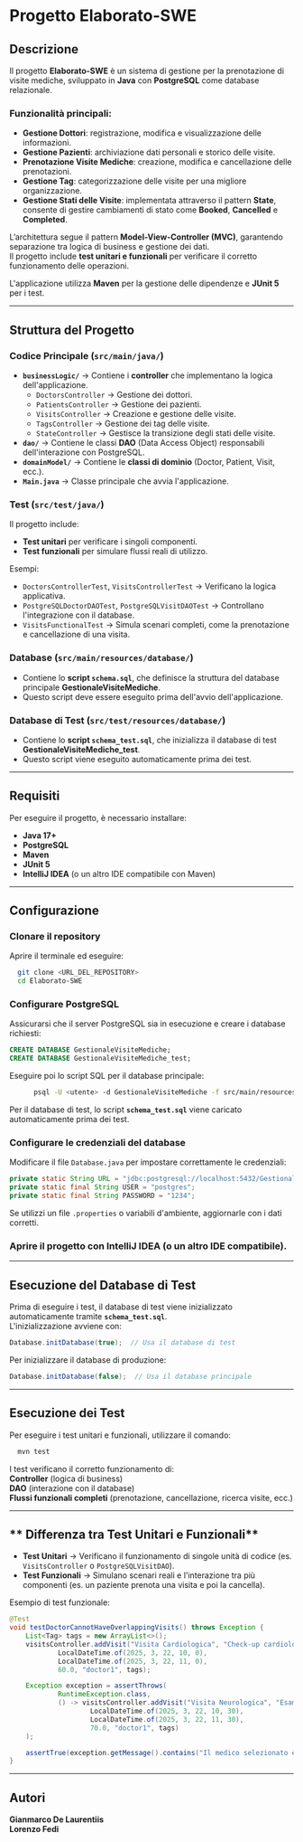 # **Progetto Elaborato-SWE**

## **Descrizione**
Il progetto **Elaborato-SWE** è un sistema di gestione per la prenotazione di visite mediche, sviluppato in **Java** con **PostgreSQL** come database relazionale.

### **Funzionalità principali:**
- **Gestione Dottori**: registrazione, modifica e visualizzazione delle informazioni.
- **Gestione Pazienti**: archiviazione dati personali e storico delle visite.
- **Prenotazione Visite Mediche**: creazione, modifica e cancellazione delle prenotazioni.
- **Gestione Tag**: categorizzazione delle visite per una migliore organizzazione.
- **Gestione Stati delle Visite**: implementata attraverso il pattern **State**, consente di gestire cambiamenti di stato come **Booked**, **Cancelled** e **Completed**.

L’architettura segue il pattern **Model-View-Controller (MVC)**, garantendo separazione tra logica di business e gestione dei dati.  
Il progetto include **test unitari e funzionali** per verificare il corretto funzionamento delle operazioni.

L'applicazione utilizza **Maven** per la gestione delle dipendenze e **JUnit 5** per i test.

---

## **Struttura del Progetto**

### **Codice Principale (`src/main/java/`)**
- **`businessLogic/`** → Contiene i **controller** che implementano la logica dell'applicazione.
    - `DoctorsController` → Gestione dei dottori.
    - `PatientsController` → Gestione dei pazienti.
    - `VisitsController` → Creazione e gestione delle visite.
    - `TagsController` → Gestione dei tag delle visite.
    - `StateController` → Gestisce la transizione degli stati delle visite.
- **`dao/`** → Contiene le classi **DAO** (Data Access Object) responsabili dell'interazione con PostgreSQL.
- **`domainModel/`** → Contiene le **classi di dominio** (Doctor, Patient, Visit, ecc.).
- **`Main.java`** → Classe principale che avvia l'applicazione.

### **Test (`src/test/java/`)**
Il progetto include:
- **Test unitari** per verificare i singoli componenti.
- **Test funzionali** per simulare flussi reali di utilizzo.

Esempi:
- `DoctorsControllerTest`, `VisitsControllerTest` → Verificano la logica applicativa.
- `PostgreSQLDoctorDAOTest`, `PostgreSQLVisitDAOTest` → Controllano l'integrazione con il database.
- `VisitsFunctionalTest` → Simula scenari completi, come la prenotazione e cancellazione di una visita.

### **Database (`src/main/resources/database/`)**
- Contiene lo **script `schema.sql`**, che definisce la struttura del database principale **GestionaleVisiteMediche**.
- Questo script deve essere eseguito prima dell'avvio dell'applicazione.

### **Database di Test (`src/test/resources/database/`)**
- Contiene lo **script `schema_test.sql`**, che inizializza il database di test **GestionaleVisiteMediche_test**.
- Questo script viene eseguito automaticamente prima dei test.

---

## **Requisiti**
Per eseguire il progetto, è necessario installare:
- **Java 17+**
- **PostgreSQL**
- **Maven**
- **JUnit 5**
- **IntelliJ IDEA** (o un altro IDE compatibile con Maven)

---

## **Configurazione**

### **Clonare il repository**
Aprire il terminale ed eseguire:
```sh
  git clone <URL_DEL_REPOSITORY>
  cd Elaborato-SWE
```

### **Configurare PostgreSQL**
Assicurarsi che il server PostgreSQL sia in esecuzione e creare i database richiesti:
```sql
CREATE DATABASE GestionaleVisiteMediche;
CREATE DATABASE GestionaleVisiteMediche_test;
```
Eseguire poi lo script SQL per il database principale:
```sh
      psql -U <utente> -d GestionaleVisiteMediche -f src/main/resources/database/schema.sql
```
Per il database di test, lo script **`schema_test.sql`** viene caricato automaticamente prima dei test.

### **Configurare le credenziali del database**
Modificare il file `Database.java` per impostare correttamente le credenziali:
```java
private static String URL = "jdbc:postgresql://localhost:5432/GestionaleVisiteMediche";
private static final String USER = "postgres";  
private static final String PASSWORD = "1234"; 
```
Se utilizzi un file `.properties` o variabili d'ambiente, aggiornarle con i dati corretti.

### **Aprire il progetto con IntelliJ IDEA (o un altro IDE compatibile).**

---

## **Esecuzione del Database di Test**
Prima di eseguire i test, il database di test viene inizializzato automaticamente tramite **`schema_test.sql`**.  
L'inizializzazione avviene con:
```java
Database.initDatabase(true);  // Usa il database di test
```
Per inizializzare il database di produzione:
```java
Database.initDatabase(false);  // Usa il database principale
```

---

## **Esecuzione dei Test**
Per eseguire i test unitari e funzionali, utilizzare il comando:
```sh
  mvn test
```
I test verificano il corretto funzionamento di:  
**Controller** (logica di business)  
**DAO** (interazione con il database)  
**Flussi funzionali completi** (prenotazione, cancellazione, ricerca visite, ecc.)

---

## ** Differenza tra Test Unitari e Funzionali**
- **Test Unitari** → Verificano il funzionamento di singole unità di codice (es. `VisitsController` o `PostgreSQLVisitDAO`).
- **Test Funzionali** → Simulano scenari reali e l'interazione tra più componenti (es. un paziente prenota una visita e poi la cancella).

Esempio di test funzionale:
```java
@Test
void testDoctorCannotHaveOverlappingVisits() throws Exception {
    List<Tag> tags = new ArrayList<>();
    visitsController.addVisit("Visita Cardiologica", "Check-up cardiologico",
            LocalDateTime.of(2025, 3, 22, 10, 0),
            LocalDateTime.of(2025, 3, 22, 11, 0),
            60.0, "doctor1", tags);

    Exception exception = assertThrows(
            RuntimeException.class,
            () -> visitsController.addVisit("Visita Neurologica", "Esame neurologico",
                    LocalDateTime.of(2025, 3, 22, 10, 30),
                    LocalDateTime.of(2025, 3, 22, 11, 30),
                    70.0, "doctor1", tags)
    );

    assertTrue(exception.getMessage().contains("Il medico selezionato è già occupato"));
}
```

---

## **Autori**
**Gianmarco De Laurentiis**  
**Lorenzo Fedi**